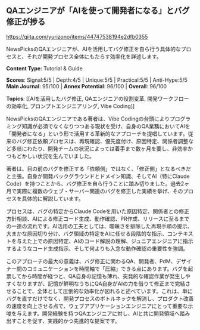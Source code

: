 ## QAエンジニアが「AIを使って開発者になる」とバグ修正が捗る

https://qiita.com/yurizono/items/44747538194e2dfb0355

NewsPicksのQAエンジニアが、AIを活用してバグ修正を自ら行う具体的なプロセスと、それが開発プロセス全体にもたらす効率化を詳述します。

**Content Type**: Tutorial & Guide

**Scores**: Signal:5/5 | Depth:4/5 | Unique:5/5 | Practical:5/5 | Anti-Hype:5/5
**Main Journal**: 95/100 | **Annex Potential**: 96/100 | **Overall**: 96/100

**Topics**: [[AIを活用したバグ修正, QAエンジニアの役割変革, 開発ワークフローの効率化, プロンプトエンジニアリング, Vibe Coding]]

NewsPicksのQAエンジニアである著者は、Vibe Codingの台頭によりプログラミング知識が必須でなくなりつつある現状を受け、自身のQA業務においてAIを「開発者になる」という形で活用する革新的なアプローチを提唱しています。従来のバグ修正依頼プロセスは、再現確認、優先度付け、原因特定、関係者調整など多岐にわたり、開発チームの状況によっては着手まで数ヶ月を要し、非効率かつもどかしい状況を生んでいました。

著者は、目の前のバグを修正する「依頼側」ではなく、「修正側」となるべきだと主張。自身が開発バックグラウンドとドメイン知識、そしてAI（特にClaude Code）を持つことから、バグ修正を自ら行うことに踏み切りました。過去2ヶ月で実際に複数のウェブ・サーバー関連のバグを修正した実績を挙げ、そのプロセスを具体的に解説しています。

プロセスは、バグの特定からClaude Codeを用いた原因特定、関係者との修正方針相談、AIによる修正コード生成、動作確認、PR作成、リリースに至るまでの一連の流れです。AI活用の工夫としては、曖昧さを排除した再現手順の提示、大まかな原因切り分け、バグ領域の特定をAIに任せる段階的な指示、コンテキストを与えた上での原因特定、AIのコード解説の理解、ジュニアエンジニアに指示するようなコード生成指示、そして何よりも入念な動作確認の重要性を強調。

このアプローチの最大の意義は、バグ修正に関わるQA、開発者、PdM、デザイナー間のコミュニケーションを時間軸で「圧縮」できる点にあります。バグを起票してから時間が経つと、QA自身の記憶も薄れ、突発的な確認作業が発生しやすくなりますが、記憶が鮮明なうちにQA自身がAIの力を借りて修正まで完結させることで、全体として圧倒的な効率化が図れると述べています。これは、単にバグを直すだけでなく、開発プロセスのボトルネックを解消し、プロダクト改善の速度を向上させる点で、ウェブアプリケーションエンジニアにとって重要な示唆を与えます。開発経験を持つQAエンジニアに対し、AIと共に開発領域へ踏み出すことを促す、実践的かつ先進的な提案です。